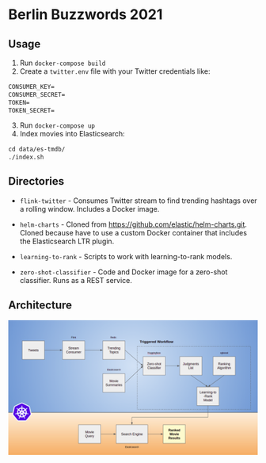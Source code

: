 # Berlin Buzzwords 2021

## Usage

1. Run `docker-compose build`
2. Create a `twitter.env` file with your Twitter credentials like:

```
CONSUMER_KEY=
CONSUMER_SECRET=
TOKEN=
TOKEN_SECRET=
```

3. Run `docker-compose up`
4. Index movies into Elasticsearch:

```
cd data/es-tmdb/
./index.sh
```


## Directories

* `flink-twitter` - Consumes Twitter stream to find trending hashtags over a rolling window. Includes a Docker image.

* `helm-charts` - Cloned from https://github.com/elastic/helm-charts.git. Cloned because have to use a custom Docker container that includes the Elasticsearch LTR plugin.

* `learning-to-rank` - Scripts to work with learning-to-rank models.

* `zero-shot-classifier` - Code and Docker image for a zero-shot classifier. Runs as a REST service.

## Architecture

![Architecture](https://github.com/jzonthemtn/berlin-buzzwords-2021/blob/master/resources/arch.png?raw=true)
